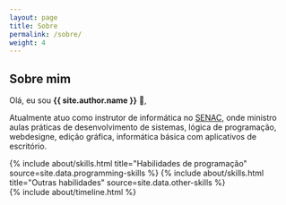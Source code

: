 ```yaml
---
layout: page
title: Sobre
permalink: /sobre/
weight: 4
---
```


## **Sobre mim**

Olá, eu sou **{{ site.author.name }}** :wave:,

Atualmente atuo como instrutor de informática no [SENAC](https://cursos.ce.senac.br/), onde ministro aulas práticas de desenvolvimento de sistemas, lógica de programação, webdesigne, edição gráfica, informática básica com aplicativos de escritório.

<div class="row">
{% include about/skills.html title="Habilidades de programação" source=site.data.programming-skills %}
{% include about/skills.html title="Outras habilidades" source=site.data.other-skills %}
</div>

<div class="row">
{% include about/timeline.html %}
</div>